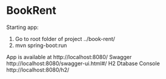 # BookRent

Starting app:

1. Go to root folder of project ../book-rent/
2. mvn spring-boot:run

App is available at http://localhost:8080/ 
Swagger http://localhost:8080/swagger-ui.html#/
H2 Dtabase Console http://localhost:8080/h2/

